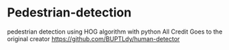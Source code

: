 # Pedestrian-detection
pedestrian detection using HOG algorithm with python
All Credit Goes to the original creator https://github.com/BUPTLdy/human-detector


